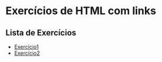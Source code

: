 # Exercícios de HTML com links

## Lista de Exercícios

- [Exercício1](exercicio1.html)
- [Exercício2](exercicio2.html)